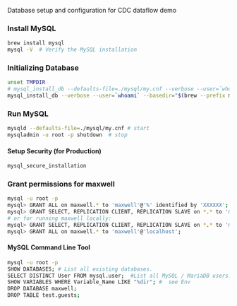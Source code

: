 Database setup and configuration for CDC dataflow demo

### Install MySQL
```bash
brew install mysql
mysql -V  # Verify the MySQL installation
```

### Initializing Database
```bash
unset TMPDIR
# mysql_install_db --defaults-file=./mysql/my.cnf --verbose --user=`whoami`
mysql_install_db --verbose --user=`whoami` --basedir="$(brew --prefix mysql)"  --datadir=./mysql/data
```

### Run MySQL
```bash
mysqld --defaults-file=./mysql/my.cnf # start
mysqladmin -u root -p shutdown  # stop
```

#### Setup Security (for Production)
```bash
mysql_secure_installation
```

### Grant permissions for maxwell
```bash
mysql -u root -p 
mysql> GRANT ALL on maxwell.* to 'maxwell'@'%' identified by 'XXXXXX';
mysql> GRANT SELECT, REPLICATION CLIENT, REPLICATION SLAVE on *.* to 'maxwell'@'%';
# or for running maxwell locally:
mysql> GRANT SELECT, REPLICATION CLIENT, REPLICATION SLAVE on *.* to 'maxwell'@'localhost' identified by 'XXXXXX';
mysql> GRANT ALL on maxwell.* to 'maxwell'@'localhost';
```

#### MySQL Command Line Tool
```bash
mysql -u root -p 
SHOW DATABASES; # List all existing databases.
SELECT DISTINCT User FROM mysql.user;  #List all MySQL / MariaDB users.
SHOW VARIABLES WHERE Variable_Name LIKE "%dir"; #  see Env
DROP DATABASE maxwell;
DROP TABLE test.guests;
```